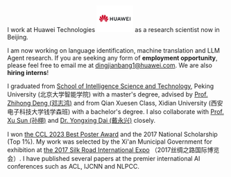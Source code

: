 I work at Huawei Technologies <img src='./images/huawei.jpg' style='width: 6em;'> as a research scientist now in Beijing. 

I am now working on language identification, machine translation and LLM Agent research. If you are seeking any form of **employment opportunity**, please feel free to email me at [dingjianbang1@huawei.com](mailto:dingjianbang1@huawei.com). We are also **hiring interns**!

I graduated from [School of Intelligence Science and Technology](https://sai.pku.edu.cn/index.htm), Peking University (北京大学智能学院) with a master's degree, advised by [Prof. Zhihong Deng (邓志鸿)](https://sai.pku.edu.cn/szdw/zzjs/dzh.htm) and from Qian Xuesen Class, Xidian University (西安电子科技大学钱学森班) with a bachelor's degree. I also collaborate with [Prof. Xu Sun (孙栩)](https://cs.pku.edu.cn/info/1078/1673.htm) and [Dr. Yongxing Dai (戴永兴)](https://sikastar.github.io/) closely. 

I won [the CCL 2023 Best Poster Award](http://cips-cl.org/?p=87826) and the 2017 National Scholarship (Top 1%). My work was selected by the Xi'an Municipal Government for exhibition at [the 2017 Silk Road International Expo](https://www.beidouunion.com/kjzy/news_349.html) （2017丝绸之路国际博览会）. I have published several papers at the premier international AI conferences such as ACL, IJCNN and NLPCC. 
